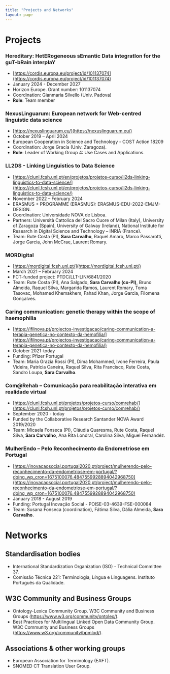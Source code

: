 ```yaml
---
title: "Projects and Networks"
layout: page
---
```

# Projects

### Hereditary: HetERogeneous sEmantic Data integratIon for the guT-bRain interplaY
- [https://cordis.europa.eu/project/id/101137074](https://cordis.europa.eu/project/id/101137074)
- January 2024 - December 2027
- Horizon Europe. Grant number: 101137074
- Coordination: Gianmaria Silvello (Univ. Padova)
- **Role**: Team member

### NexusLinguarum: European network for Web-centred linguistic data science 
- [https://nexuslinguarum.eu/](https://nexuslinguarum.eu/)
- October 2019 – April 2024
- European Cooperation in Science and Technology - COST Action 18209 
- Coordination: Jorge Gracía (Univ. Zaragoza).
- **Role**: Leader of Working Group 4: Use Cases and Applications.

### LL2DS - Linking Linguistics to Data Science
- [https://clunl.fcsh.unl.pt/en/projetos/projetos-curso/ll2ds-linking-linguistics-to-data-science/](https://clunl.fcsh.unl.pt/en/projetos/projetos-curso/ll2ds-linking-linguistics-to-data-science/)
- November 2022 – February 2024
- ERASMUS + PROGRAMME (ERASMUS): ERASMUS-EDU-2022-EMJM-DESIGN.
- Coordination: Universidade NOVA de Lisboa. 
- Partners: Università Cattolica del Sacro Cuore of Milan (Italy), University of Zaragoza (Spain), University of Galway (Ireland), National Institute for Research in Digital Science and Technology – INRIA (France).
- Team: Rute Costa (PI), **Sara Carvalho**, Raquel Amaro, Marco Passarotti, Jorge Garcia, John McCrae, Laurent Romary.

### MORDigital
- [https://mordigital.fcsh.unl.pt/](https://mordigital.fcsh.unl.pt/)
- March 2021 – February 2024
- FCT-funded project: PTDC/LLT-LIN/6841/2020
- Team: Rute Costa (PI), Ana Salgado, **Sara Carvalho (co-PI)**, Bruno Almeida, Raquel Silva, Margarida Ramos, Laurent Romary, Toma Tasovac, Mohamed Khemakhem, Fahad Khan, Jorge Garcia, Filomena Gonçalves.

### Caring communication: genetic therapy within the scope of haemophilia 
- [https://ifilnova.pt/projectos-investigacao/caring-communication-a-terapia-genetica-no-contexto-da-hemofilia/](https://ifilnova.pt/projectos-investigacao/caring-communication-a-terapia-genetica-no-contexto-da-hemofilia/)
- October 2021-today
- Funding: Pfizer Portugal
- Team: Maria Grazia Rossi (PI), Dima Mohammed, Ivone Ferreira, Paula Videira, Patrícia Caneira, Raquel Silva, Rita Francisco, Rute Costa, Sandro Loupa, **Sara Carvalho**.

### Com@Rehab – Comunicação para reabilitação interativa em realidade virtual
- [https://clunl.fcsh.unl.pt/projetos/projetos-curso/comrehab/](https://clunl.fcsh.unl.pt/projetos/projetos-curso/comrehab/)
- September 2020 - today
- Funded by the Collaborative Research Santander NOVA Award 2019/2020
- Team: Micaela Fonseca (PI), Cláudia Quaresma, Rute Costa, Raquel Silva, **Sara Carvalho**, Ana Rita Londral, Carolina Silva, Miguel Fernandéz.

### MulherEndo – Pelo Reconhecimento da Endometriose em Portugal
- [https://inovacaosocial.portugal2020.pt/project/mulherendo-pelo-reconhecimento-da-endometriose-em-portugal/?doing_wp_cron=1675100076.4847559928894042968750](https://inovacaosocial.portugal2020.pt/project/mulherendo-pelo-reconhecimento-da-endometriose-em-portugal/?doing_wp_cron=1675100076.4847559928894042968750)
- January 2018 - August 2019
- Funding: Portugal Inovação Social - POISE-03-4639-FSE-000084 
- Team: Susana Fonseca (coordination), Fátima Silva, Dália Almeida, **Sara Carvalho**.

# Networks
## Standardisation bodies
- International Standardization Organization (ISO) - Technical Committee 37.
- Comissão Técnica 221: Terminologia, Língua e Linguagens. Instituto Português da Qualidade.

## W3C Community and Business Groups 
- Ontology-Lexica Community Group. W3C Community and Business Groups (https://www.w3.org/community/ontolex/).
- Best Practices for Multilingual Linked Open Data Community Group. W3C Community and Business Groups (https://www.w3.org/community/bpmlod/).
  
## Associations & other working groups
- European Association for Terminology (EAFT).
- SNOMED CT Translation User Group.


